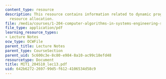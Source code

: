 ```yaml
---
content_type: resource
description: This resource contains information related to dynamic programming and
  resource allocation.
file: /media/courses/1-204-computer-algorithms-in-systems-engineering-spring-2010/642b6272269799d5f6124106534d58c9_MIT1_204S10_lec13.pdf
file_type: application/pdf
learning_resource_types:
- Lecture Notes
ocw_type: OCWFile
parent_title: Lecture Notes
parent_type: CourseSection
parent_uid: 5c600c3e-8c80-e984-8a10-ac99c18efd48
resourcetype: Document
title: MIT1_204S10_lec13.pdf
uid: 642b6272-2697-99d5-f612-4106534d58c9
---
```

